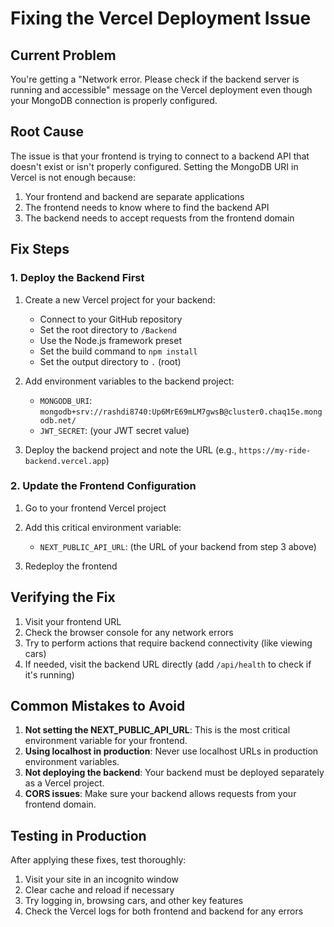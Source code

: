 # Fixing the Vercel Deployment Issue

## Current Problem
You're getting a "Network error. Please check if the backend server is running and accessible" message on the Vercel deployment even though your MongoDB connection is properly configured.

## Root Cause
The issue is that your frontend is trying to connect to a backend API that doesn't exist or isn't properly configured. Setting the MongoDB URI in Vercel is not enough because:

1. Your frontend and backend are separate applications
2. The frontend needs to know where to find the backend API
3. The backend needs to accept requests from the frontend domain

## Fix Steps

### 1. Deploy the Backend First

1. Create a new Vercel project for your backend:
   - Connect to your GitHub repository
   - Set the root directory to `/Backend`
   - Use the Node.js framework preset
   - Set the build command to `npm install`
   - Set the output directory to `.` (root)

2. Add environment variables to the backend project:
   - `MONGODB_URI`: `mongodb+srv://rashdi8740:Up6MrE69mLM7gwsB@cluster0.chaq15e.mongodb.net/`
   - `JWT_SECRET`: (your JWT secret value)

3. Deploy the backend project and note the URL (e.g., `https://my-ride-backend.vercel.app`)

### 2. Update the Frontend Configuration

1. Go to your frontend Vercel project
2. Add this critical environment variable:
   - `NEXT_PUBLIC_API_URL`: (the URL of your backend from step 3 above)

3. Redeploy the frontend

## Verifying the Fix

1. Visit your frontend URL
2. Check the browser console for any network errors
3. Try to perform actions that require backend connectivity (like viewing cars)
4. If needed, visit the backend URL directly (add `/api/health` to check if it's running)

## Common Mistakes to Avoid

1. **Not setting the NEXT_PUBLIC_API_URL**: This is the most critical environment variable for your frontend.
2. **Using localhost in production**: Never use localhost URLs in production environment variables.
3. **Not deploying the backend**: Your backend must be deployed separately as a Vercel project.
4. **CORS issues**: Make sure your backend allows requests from your frontend domain.

## Testing in Production

After applying these fixes, test thoroughly:

1. Visit your site in an incognito window
2. Clear cache and reload if necessary
3. Try logging in, browsing cars, and other key features
4. Check the Vercel logs for both frontend and backend for any errors 